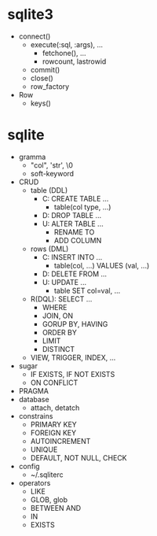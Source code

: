 
# sqlite3
- connect()
  - execute(:sql, :args), ...
    - fetchone(), ...
    - rowcount, lastrowid
  - commit()
  - close()
  - row_factory
- Row
  - keys()

# sqlite
- gramma
  - "col", 'str', \0
  - soft-keyword
- CRUD
  - table (DDL)
    - C: CREATE TABLE ...
      - table(col type, ...)
    - D: DROP TABLE ...
    - U: ALTER TABLE ...
      - RENAME TO
      - ADD COLUMN
  - rows (DML)
    - C: INSERT INTO ...
      - table(col, ...) VALUES (val, ...)
    - D: DELETE FROM ...
    - U: UPDATE ...
      - table SET col=val, ...
  - R(DQL): SELECT ...
    - WHERE
    - JOIN, ON
    - GORUP BY, HAVING
    - ORDER BY
    - LIMIT
    - DISTINCT
  - VIEW, TRIGGER, INDEX, ...
- sugar
  - IF EXISTS, IF NOT EXISTS
  - ON CONFLICT
- PRAGMA
- database
  - attach, detatch
- constrains
  - PRIMARY KEY
  - FOREIGN KEY
  - AUTOINCREMENT
  - UNIQUE
  - DEFAULT, NOT NULL, CHECK
- config
  - ~/.sqliterc
- operators
  - LIKE
  - GLOB, glob
  - BETWEEN AND
  - IN
  - EXISTS
